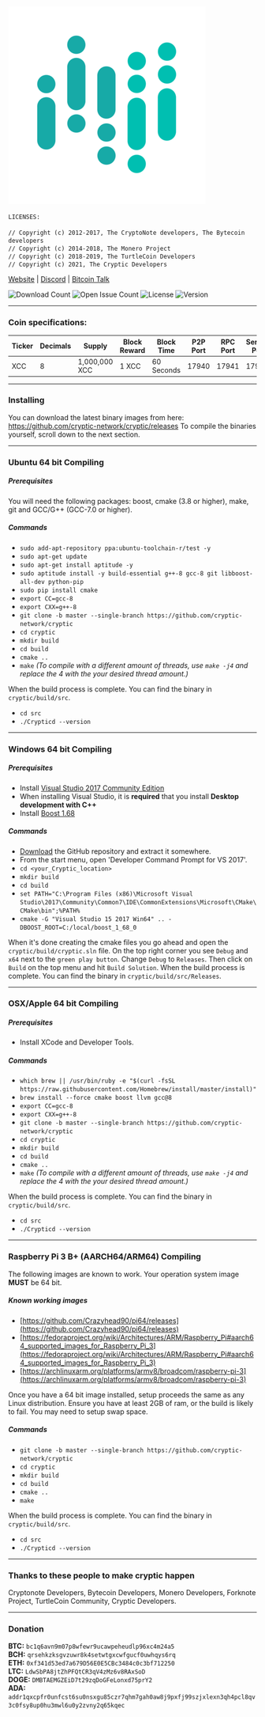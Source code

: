 ![image](https://github.com/cryptic-network/cryptic/raw/master/src/config/logo-small.png)

```
LICENSES:

// Copyright (c) 2012-2017, The CryptoNote developers, The Bytecoin developers 
// Copyright (c) 2014-2018, The Monero Project 
// Copyright (c) 2018-2019, The TurtleCoin Developers
// Copyright (c) 2021, The Cryptic Developers
```

[Website](http://crypticnetwork.cf) | [Discord](https://discord.gg/ZKpuEYwB9g) | [Bitcoin Talk]()

![Download Count](https://img.shields.io/github/downloads/cryptic-network/cryptic/total.svg)
![Open Issue Count](https://img.shields.io/github/issues/cryptic-network/cryptic)
![License](https://img.shields.io/github/license/cryptic-network/cryptic)
![Version](https://img.shields.io/github/v/release/cryptic-network/cryptic)

****

### Coin specifications:

|Ticker|Decimals|Supply|Block Reward|Block Time|P2P Port|RPC Port|Service Port|Algo
|--|--|--|--|--|--|--|--|--|
|XCC|8|1,000,000 XCC|1 XCC|60 Seconds|17940|17941|17942|Argon2Id Chukwa|

****

### Installing

You can download the latest binary images from here: https://github.com/cryptic-network/cryptic/releases
To compile the binaries yourself, scroll down to the next section.

****

### Ubuntu 64 bit Compiling

##### Prerequisites

You will need the following packages: boost, cmake (3.8 or higher), make, git and GCC/G++ (GCC-7.0 or higher).

##### Commands

- `sudo add-apt-repository ppa:ubuntu-toolchain-r/test -y`
- `sudo apt-get update`
- `sudo apt-get install aptitude -y`
- `sudo aptitude install -y build-essential g++-8 gcc-8 git libboost-all-dev python-pip`
- `sudo pip install cmake`
- `export CC=gcc-8`
- `export CXX=g++-8`
- `git clone -b master --single-branch https://github.com/cryptic-network/cryptic`
- `cd cryptic`
- `mkdir build`
- `cd build`
- `cmake ..`
- `make` *(To compile with a different amount of threads, use `make -j4` and replace the 4 with the your desired thread amount.)*

When the build process is complete. You can find the binary in `cryptic/build/src`.

- `cd src`
- `./Crypticd --version`

****
### Windows 64 bit Compiling

##### Prerequisites
- Install  [Visual Studio 2017 Community Edition](https://github.com/cryptic-network/cryptic/downloads/vs_community.exe)
- When installing Visual Studio, it is  **required**  that you install  **Desktop development with C++**
- Install [Boost 1.68](https://bintray.com/boostorg/release/download_file?file_path=1.68.0%2Fbinaries%2Fboost_1_68_0-msvc-14.1-64.exe)

##### Commands
- [Download](https://github.com/cryptic-network/cryptic/archive/master.zip) the GitHub repository and extract it somewhere.
- From the start menu, open 'Developer Command Prompt for VS 2017'.
- `cd <your_Cryptic_location>`
- `mkdir build`
- `cd build`
- `set PATH="C:\Program Files (x86)\Microsoft Visual Studio\2017\Community\Common7\IDE\CommonExtensions\Microsoft\CMake\CMake\bin";%PATH%`
- `cmake -G "Visual Studio 15 2017 Win64" .. -DBOOST_ROOT=C:/local/boost_1_68_0`

When it's done creating the cmake files you go ahead and open the `cryptic/build/cryptic.sln` file.
On the top right corner you see `Debug` and `x64` next to the `green play button`. Change `Debug` to `Releases`.  Then click on `Build` on the top menu and hit `Build Solution`. When the build process is complete. You can find the binary in `cryptic/build/src/Releases`.

****

### OSX/Apple 64 bit Compiling

##### Prerequisites

-   Install XCode and Developer Tools.

##### Commands

-   `which brew || /usr/bin/ruby -e "$(curl -fsSL https://raw.githubusercontent.com/Homebrew/install/master/install)"`
-   `brew install --force cmake boost llvm gcc@8`
-   `export CC=gcc-8`
-   `export CXX=g++-8`
-   `git clone -b master --single-branch https://github.com/cryptic-network/cryptic`
-   `cd cryptic`
-   `mkdir build`
-   `cd build`
-   `cmake ..`
- `make` *(To compile with a different amount of threads, use `make -j4` and replace the 4 with the your desired thread amount.)*

When the build process is complete. You can find the binary in `cryptic/build/src`.

- `cd src`
- `./Crypticd --version`

****
### Raspberry Pi 3 B+ (AARCH64/ARM64) Compiling
The following images are known to work. Your operation system image  **MUST**  be 64 bit.

##### Known working images

-   [https://github.com/Crazyhead90/pi64/releases](https://github.com/Crazyhead90/pi64/releases)
-   [https://fedoraproject.org/wiki/Architectures/ARM/Raspberry_Pi#aarch64_supported_images_for_Raspberry_Pi_3](https://fedoraproject.org/wiki/Architectures/ARM/Raspberry_Pi#aarch64_supported_images_for_Raspberry_Pi_3)
-   [https://archlinuxarm.org/platforms/armv8/broadcom/raspberry-pi-3](https://archlinuxarm.org/platforms/armv8/broadcom/raspberry-pi-3)

Once you have a 64 bit image installed, setup proceeds the same as any Linux distribution. Ensure you have at least 2GB of ram, or the build is likely to fail. You may need to setup swap space.

##### Commands

-   `git clone -b master --single-branch https://github.com/cryptic-network/cryptic`
-   `cd cryptic`
-   `mkdir build`
-   `cd build`
-   `cmake ..`
-   `make`

When the build process is complete. You can find the binary in `cryptic/build/src`.

- `cd src`
- `./Crypticd --version`

****

### Thanks to these people to make cryptic happen
Cryptonote Developers, Bytecoin Developers, Monero Developers, Forknote Project, TurtleCoin Community, Cryptic Developers.

****

### Donation
**BTC:** `bc1q6avn9m07p8wfewr9ucawpeheudlp96xc4m24a5`\
**BCH:** `qrsehkzksgvzuwr8k4setwtgxcwfgucf0uwhqys6rq`\
**ETH:** `0xf341d53ed7a679D56E0E5CBc3484c0c3bf712250`\
**LTC:** `LdwSbPA8jtZhPFQtCR3qV4zMz6v8RAxSoD`\
**DOGE:** `DMBTAEMGZEiD7t29zqDoGFeLonxd75prY2`\
**ADA:** `addr1qxcpfr0unfcst6su0nsxgu85czr7qhm7gah0aw8j9pxfj99szjxlexn3qh4pcl8qv3c0fsy8up0hu3mwl6u0y2zvny2q65kqec`
